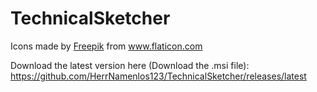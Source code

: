 # TechnicalSketcher

<div>Icons made by <a href="http://www.freepik.com/" title="Freepik">Freepik</a> from <a href="https://www.flaticon.com/" title="Flaticon">www.flaticon.com</a></div>

Download the latest version here (Download the .msi file): 
https://github.com/HerrNamenlos123/TechnicalSketcher/releases/latest
